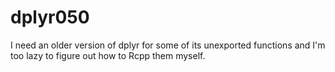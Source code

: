 # dplyr050
I need an older version of dplyr for some of its unexported functions and I'm too lazy to figure out how to Rcpp them myself. 
